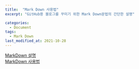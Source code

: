 ```yaml
---
title:  "Mark Down 사용법"
excerpt: "GitHub용 블로그를 꾸미기 위한 Mark Down문법의 간단한 설명"

categories:
  - Document
tags:
  - Mark Down
last_modified_at: 2021-10-28
---
```


[MarkDown 설명](https://devinlife.com/howto%20github%20pages/markdown-syntax/)   
[MarkDown 사용법](https://gist.github.com/ihoneymon/652be052a0727ad59601)   